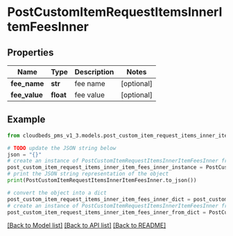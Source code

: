 # PostCustomItemRequestItemsInnerItemFeesInner


## Properties

Name | Type | Description | Notes
------------ | ------------- | ------------- | -------------
**fee_name** | **str** | fee name | [optional] 
**fee_value** | **float** | fee value | [optional] 

## Example

```python
from cloudbeds_pms_v1_3.models.post_custom_item_request_items_inner_item_fees_inner import PostCustomItemRequestItemsInnerItemFeesInner

# TODO update the JSON string below
json = "{}"
# create an instance of PostCustomItemRequestItemsInnerItemFeesInner from a JSON string
post_custom_item_request_items_inner_item_fees_inner_instance = PostCustomItemRequestItemsInnerItemFeesInner.from_json(json)
# print the JSON string representation of the object
print(PostCustomItemRequestItemsInnerItemFeesInner.to_json())

# convert the object into a dict
post_custom_item_request_items_inner_item_fees_inner_dict = post_custom_item_request_items_inner_item_fees_inner_instance.to_dict()
# create an instance of PostCustomItemRequestItemsInnerItemFeesInner from a dict
post_custom_item_request_items_inner_item_fees_inner_from_dict = PostCustomItemRequestItemsInnerItemFeesInner.from_dict(post_custom_item_request_items_inner_item_fees_inner_dict)
```
[[Back to Model list]](../README.md#documentation-for-models) [[Back to API list]](../README.md#documentation-for-api-endpoints) [[Back to README]](../README.md)


